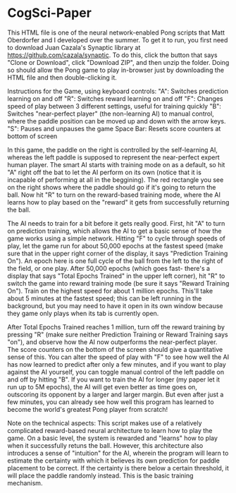 # CogSci-Paper

This HTML file is one of the neural network-enabled Pong scripts that Matt Oberdorfer and I developed over the summer. To get it to run, you first need to download Juan Cazala's Synaptic library at https://github.com/cazala/synaptic. To do this, click the button that says "Clone or Download", click "Download ZIP", and then unzip the folder. Doing so should allow the Pong game to play in-browser just by downloading the HTML file and then double-clicking it. 

Instructions for the Game, using keyboard controls:
"A": Switches prediction learning on and off 
"R": Switches reward learning on and off
"F": Changes speed of play between 3 different settings, useful for training quickly
"B": Switches "near-perfect player" (the non-learning AI) to manual control, where the paddle position can be moved up and down with the arrow keys.
"S": Pauses and unpauses the game
Space Bar: Resets score counters at bottom of screen

In this game, the paddle on the right is controlled by the self-learning AI, whereas the left paddle is supposed to represent the near-perfect expert human player. The smart AI starts with training mode on as a default, so hit "A" right off the bat to let the AI perform on its own (notice that it is incapable of performing at all in the beggining). The red rectangle you see on the right shows where the paddle should go if it's going to return the ball. Now hit "R" to turn on the reward-based training mode, where the AI learns how to play based on the "reward" it gets from successfully returning the ball. 

The AI needs to train for a bit before it gets really good. First, hit "A" to turn on prediction training, which allows the AI to get a basic sense of how the game works using a simple network. Hitting "F" to cycle through speeds of play, let the game run for about 50,000 epochs at the fastest speed (make sure that in the upper right corner of the display, it says "Prediction Training On"). An epoch here is one full cycle of the ball from the left to the right of the field, or one play. After 50,000 epochs (which goes fast- there's a display that says "Total Epochs Trained" in the upper left corner), hit "R" to switch the game into reward training mode (be sure it says "Reward Training On"). Train on the highest speed for about 1 million epochs. This'll take about 5 minutes at the fastest speed; this can be left running in the background, but you may need to have it open in its own window because they game only plays when its tab is currently open. 

After Total Epochs Trained reaches 1 million, turn off the reward training by pressing "R" (make sure neither Prediction Training or Reward Training says "on"), and observe how the AI now outperforms the near-perfect player. The score counters on the bottom of the screen should give a quantitative sense of this. You can alter the speed of play with "F" to see how well the AI has now learned to predict after only a few minutes, and if you want to play against the AI yourself, you can toggle manual control of the left paddle on and off by hitting "B". If you want to train the AI for longer (my paper let it run up to 5M epochs), the AI will get even better as time goes on, outscoring its opponent by a larger and larger margin. But even after just a few minutes, you can already see how well this program has learned to become the world's greatest Pong player from scratch!

Note on the technical aspects:
This script makes use of a relatively complicated reward-based neural architecture to learn how to play the game. On a basic level, the system is rewarded and "learns" how to play when it successfully retuns the ball. However, this architecture also introduces a sense of "intuition" for the AI, wherein the program will learn to estimate the certainty with which it believes its own prediction for paddle placement to be correct. If the certainty is there below a certain threshold, it will place the paddle randomly instead. This is the basic training mechanism.

